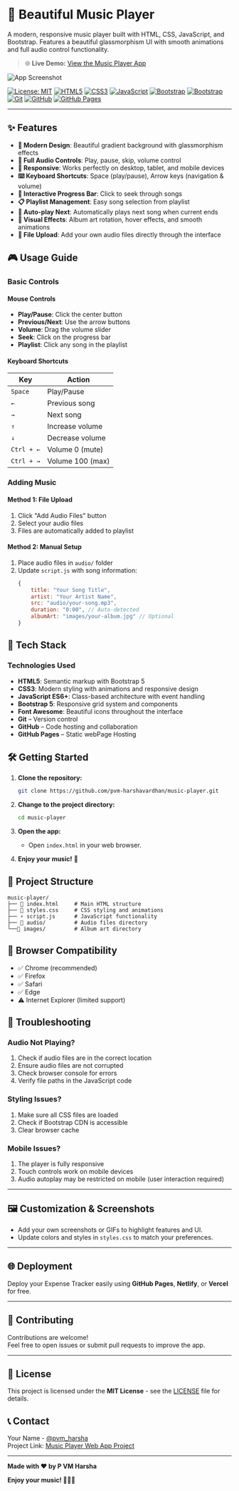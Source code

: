 # 🎵 Beautiful Music Player

A modern, responsive music player built with HTML, CSS, JavaScript, and Bootstrap. Features a beautiful glassmorphism UI with smooth animations and full audio control functionality.

> 🌐 **Live Demo:** [View the Music Player App](https://pvm-harshavardhan.github.io/music-player/)

![App Screenshot](/project_screenshot.png)

[![License: MIT](https://img.shields.io/badge/License-MIT-yellow.svg)](LICENSE)
[![HTML5](https://img.shields.io/badge/HTML5-E34F26?logo=html5&logoColor=white)](https://developer.mozilla.org/en-US/docs/Web/HTML)
[![CSS3](https://img.shields.io/badge/CSS3-1572B6?logo=css&logoColor=white)](https://developer.mozilla.org/en-US/docs/Web/CSS)
[![JavaScript](https://img.shields.io/badge/JavaScript-F7DF1E?logo=javascript&logoColor=black)](https://developer.mozilla.org/en-US/docs/Web/JavaScript)
[![Bootstrap](https://img.shields.io/badge/Bootstrap-563D7C?logo=bootstrap&logoColor=white)](https://getbootstrap.com/)
[![Bootstrap](https://img.shields.io/badge/Font_Awesome-538dd7?logo=fontawesome&logoColor=white)](https://getbootstrap.com/)
[![Git](https://img.shields.io/badge/Git-F05032?logo=git&logoColor=white)](https://git-scm.com/)
[![GitHub](https://img.shields.io/badge/GitHub-181717?logo=github&logoColor=white)](https://github.com/)
[![GitHub Pages](https://img.shields.io/badge/GitHub_Pages-121013?logo=github&logoColor=white)](https://pages.github.com/)

---

## ✨ Features

- **🎨 Modern Design**: Beautiful gradient background with glassmorphism effects
- **🎵 Full Audio Controls**: Play, pause, skip, volume control
- **📱 Responsive**: Works perfectly on desktop, tablet, and mobile devices
- **⌨️ Keyboard Shortcuts**: Space (play/pause), Arrow keys (navigation & volume)
- **🎯 Interactive Progress Bar**: Click to seek through songs
- **📋 Playlist Management**: Easy song selection from playlist
- **🔄 Auto-play Next**: Automatically plays next song when current ends
- **🎨 Visual Effects**: Album art rotation, hover effects, and smooth animations
- **📁 File Upload**: Add your own audio files directly through the interface


## 🎮 Usage Guide

### Basic Controls

#### **Mouse Controls**
- **Play/Pause**: Click the center button
- **Previous/Next**: Use the arrow buttons
- **Volume**: Drag the volume slider
- **Seek**: Click on the progress bar
- **Playlist**: Click any song in the playlist

#### **Keyboard Shortcuts**
| Key | Action |
|-----|--------|
| `Space` | Play/Pause |
| `←` | Previous song |
| `→` | Next song |
| `↑` | Increase volume |
| `↓` | Decrease volume |
| `Ctrl + ←` | Volume 0 (mute) |
| `Ctrl + →` | Volume 100 (max) |

### Adding Music

#### **Method 1: File Upload**
1. Click "Add Audio Files" button
2. Select your audio files
3. Files are automatically added to playlist

#### **Method 2: Manual Setup**
1. Place audio files in `audio/` folder
2. Update `script.js` with song information:
   ```javascript
   {
       title: "Your Song Title",
       artist: "Your Artist Name",
       src: "audio/your-song.mp3",
       duration: "0:00", // Auto-detected
       albumArt: "images/your-album.jpg" // Optional
   }
   ```


## 🔧 Tech Stack

### **Technologies Used**
- **HTML5**: Semantic markup with Bootstrap 5
- **CSS3**: Modern styling with animations and responsive design
- **JavaScript ES6+**: Class-based architecture with event handling
- **Bootstrap 5**: Responsive grid system and components
- **Font Awesome**: Beautiful icons throughout the interface
-	**Git** – Version control
-	**GitHub** – Code hosting and collaboration
-	**GitHub Pages** – Static webPage Hosting


## 🛠️ Getting Started

1. **Clone the repository:**
   ```bash
   git clone https://github.com/pvm-harshavardhan/music-player.git
   ```
2. **Change to the project directory:**
   ```bash
   cd music-player
   ```
3. **Open the app:**
   - Open `index.html` in your web browser.

4. **Enjoy your music!** 🎉


## 📁 Project Structure

```
music-player/
├── 📄 index.html     # Main HTML structure
├── 🎨 styles.css     # CSS styling and animations
├── ⚡ script.js      # JavaScript functionality
├── 📁 audio/         # Audio files directory
└──📁 images/         # Album art directory
```


## 📱 Browser Compatibility

- ✅ Chrome (recommended)
- ✅ Firefox
- ✅ Safari
- ✅ Edge
- ⚠️ Internet Explorer (limited support)


## 🐛 Troubleshooting

### **Audio Not Playing?**
1. Check if audio files are in the correct location
2. Ensure audio files are not corrupted
3. Check browser console for errors
4. Verify file paths in the JavaScript code

### **Styling Issues?**
1. Make sure all CSS files are loaded
2. Check if Bootstrap CDN is accessible
3. Clear browser cache

### **Mobile Issues?**
1. The player is fully responsive
2. Touch controls work on mobile devices
3. Audio autoplay may be restricted on mobile (user interaction required)

---

## 🖼️ Customization & Screenshots

- Add your own screenshots or GIFs to highlight features and UI.
- Update colors and styles in `styles.css` to match your preferences.

---

## 🌐 Deployment

Deploy your Expense Tracker easily using **GitHub Pages**, **Netlify**, or **Vercel** for free.

---

## 🤝 Contributing

Contributions are welcome!  
Feel free to open issues or submit pull requests to improve the app.

---

## 📄 License

This project is licensed under the **MIT License** - see the [LICENSE](LICENSE) file for details.

## 📞 Contact

Your Name - [@pvm_harsha](https://x.com/pvm_harsha)  
Project Link: [Music Player Web App Project](https://github.com/pvm-harshavardhan/music-player)

---

**Made with ❤️ by P VM Harsha**

**Enjoy your music! 🎵🎉✨** 